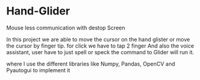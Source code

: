 # Hand-Glider
Mouse less communication with destop Screen

In this project we are able to move the cursor on the hand glister or move the cursor by finger tip. for click we have to tap 2 finger And also the voice assistant, user have to just spell or speck the command to Glider will run it. 

where I use the different libraries like Numpy, Pandas, OpenCV and Pyautogui to implement it 
